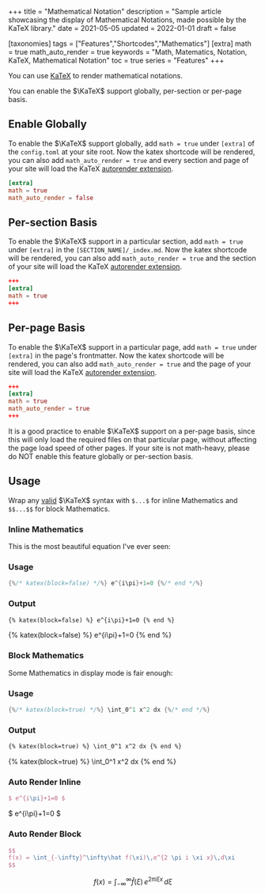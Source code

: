 +++
title = "Mathematical Notation"
description = "Sample article showcasing the display of Mathematical Notations, made possible by the KaTeX library."
date = 2021-05-05
updated = 2022-01-01
draft = false

[taxonomies]
tags = ["Features","Shortcodes","Mathematics"]
[extra]
math = true
math_auto_render = true
keywords = "Math, Matematics, Notation, KaTeX, Mathematical Notation"
toc = true
series = "Features"
+++

You can use [KaTeX](https://katex.org) to render mathematical notations.

You can enable the $\KaTeX$ support globally, per-section or per-page basis.
<!-- more -->

## Enable Globally

To enable the $\KaTeX$ support globally, add `math = true` under `[extra]` of the `config.toml`
at your site root. Now the katex shortcode will be rendered, you can also add `math_auto_render = true`
and every section and page of your site will load the KaTeX [autorender extension](https://katex.org/docs/autorender.html).

```toml
[extra]
math = true
math_auto_render = false
```

## Per-section Basis

To enable the $\KaTeX$ support in a particular section, add `math = true` under `[extra]` in the `[SECTION_NAME]/_index.md`.
Now the katex shortcode will be rendered, you can also add `math_auto_render = true`
and the section of your site will load the KaTeX [autorender extension](https://katex.org/docs/autorender.html).

```toml
+++
[extra]
math = true
+++
```

## Per-page Basis

To enable the $\KaTeX$ support in a particular page, add `math = true` under `[extra]` in the page's
frontmatter. Now the katex shortcode will be rendered, you can also add `math_auto_render = true`
and the page of your site will load the KaTeX [autorender extension](https://katex.org/docs/autorender.html).

```toml
+++
[extra]
math = true
math_auto_render = true
+++
```

It is a good practice to enable $\KaTeX$ support on a per-page basis, since this will only load the
required files on that particular page, without affecting the page load speed of other pages.
If your site is not math-heavy, please do NOT enable this feature globally or per-section basis.

## Usage

Wrap any [valid](https://katex.org/docs/supported.html) $\KaTeX$ syntax with `$...$` for inline
Mathematics and `$$...$$` for block Mathematics.

### Inline Mathematics

This is the most beautiful equation I've ever seen:

### Usage
```rs
{%/* katex(block=false) */%} e^{i\pi}+1=0 {%/* end */%}
```
### Output
```html
{% katex(block=false) %} e^{i\pi}+1=0 {% end %}
```
{% katex(block=false) %} e^{i\pi}+1=0 {% end %}

### Block Mathematics

Some Mathematics in display mode is fair enough:

### Usage
```rs
{%/* katex(block=true) */%} \int_0^1 x^2 dx {%/* end */%}
```
### Output
```html
{% katex(block=true) %} \int_0^1 x^2 dx {% end %}
```
{% katex(block=true) %} \int_0^1 x^2 dx {% end %}

### Auto Render Inline
```tex
$ e^{i\pi}+1=0 $
```

$ e^{i\pi}+1=0 $

### Auto Render Block
```tex
$$
f(x) = \int_{-\infty}^\infty\hat f(\xi)\,e^{2 \pi i \xi x}\,d\xi
$$
```

$$
f(x) = \int_{-\infty}^\infty\hat f(\xi)\,e^{2 \pi i \xi x}\,d\xi
$$

